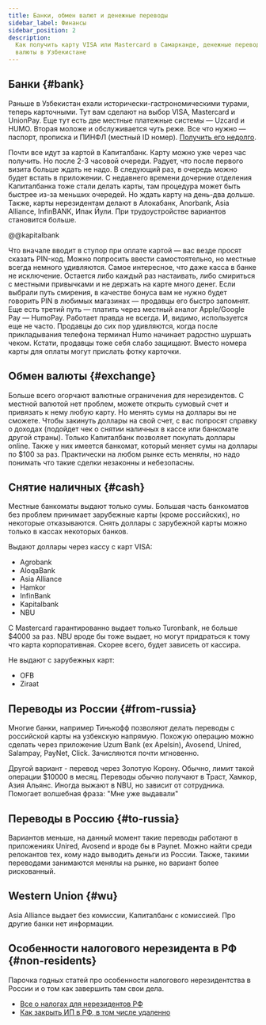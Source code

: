 ```yaml
---
title: Банки, обмен валют и денежные переводы
sidebar_label: Финансы
sidebar_position: 2
description:
  Как получить карту VISA или Mastercard в Самарканде, денежные переводы и обмен
  валюты в Узбекистане
---
```


## Банки {#bank}

Раньше в Узбекистан ехали исторически-гастрономическими турами, теперь
карточными. Тут вам сделают на выбор VISA, Mastercard и UnionPay. Еще тут есть
две местные платежные системы — Uzcard и HUMO. Вторая моложе и обслуживается
чуть реже. Все что нужно — паспорт, прописка и ПИНФЛ (местный ID номер).
[Получить его недолго](government.md#получение-пинфл).

Почти все идут за картой в Капиталбанк. Карту можно уже через час получить. Но
после 2-3 часовой очереди. Радует, что после первого визита больше ждать не
надо. В следующий раз, в очередь можно будет встать в приложении. С недавнего
времени дочерние отделения Капиталбанка тоже стали делать карты, там процедура
может быть быстрее из-за меньших очередей. Но ждать карту на день-два дольше.
Также, карты нерезидентам делают в Алокабанк, Anorbank, Asia Alliance,
InfinBANK, Ипак Йули. При трудоустройстве вариантов становится больше.

@@kapitalbank

Что вначале вводит в ступор при оплате картой — вас везде просят сказать
PIN-код. Можно попросить ввести самостоятельно, но местные всегда немного
удивляются. Самое интересное, что даже касса в банке не исключение. Остается
либо каждый раз настаивать, либо смириться с местными привычками и не держать на
карте много денег. Если выбрали путь смирения, в качестве бонуса вам не нужно
будет говорить PIN в любимых магазинах — продавцы его быстро запомнят. Еще есть
третий путь — платить через местный аналог Apple/Google Pay — HumoPay. Работает
правда не всегда. И, видимо, используется еще не часто. Продавцы до сих пор
удивляются, когда после прикладывания телефона терминал Humo начинает радостно
шуршать чеком. Кстати, продавцы тоже себя слабо защищают. Вместо номера карты
для оплаты могут прислать фотку карточки.

## Обмен валюты {#exchange}

Больше всего огорчают валютные ограничения для нерезидентов. С местной валютой
нет проблем, можете открыть сумовый счет и привязать к нему любую карту. Но
менять сумы на доллары вы не сможете. Чтобы закинуть доллары на свой счет, с вас
попросят справку о доходах (подойдет чек о снятии наличных в кассе или банкомате
другой страны). Только Капиталбанк позволяет покупать доллары online. Также у
них имеется банкомат, который меняет сумы на доллары по $100 за раз. Практически
на любом рынке есть менялы, но надо понимать что такие сделки незаконны и
небезопасны.

## Снятие наличных {#cash}

Местные банкоматы выдают только сумы. Большая часть банкоматов без проблем
принимает зарубежные карты (кроме российских), но некоторые отказываются. Снять
доллары с зарубежной карты можно только в кассах некоторых банков.

Выдают доллары через кассу с карт VISA:

- Agrobank
- AloqaBank
- Asia Alliance
- Hamkor
- InfinBank
- Kapitalbank
- NBU

С Mastercard гарантированно выдает только Turonbank, не больше $4000 за раз. NBU
вроде бы тоже выдает, но могут придраться к тому что карта корпоративная. Скорее
всего, будет зависеть от кассира.

Не выдают с зарубежных карт:

- OFB
- Ziraat

## Переводы из России {#from-russia}

Многие банки, например Тинькофф позволяют делать переводы с российской карты на
узбекскую напрямую. Похожую операцию можно сделать через приложение Uzum Bank
(ex Apelsin), Avosend, Unired, Salampay, PayNet, Click. Зачисляются почти
мгновенно.

Другой вариант - перевод через Золотую Корону. Обычно, лимит такой операции
$10000 в месяц. Переводы обычно получают в Траст, Хамкор, Азия Альянс. Иногда
выжают в NBU, но зависит от сотрудника. Помогает волшебная фраза: "Мне уже
выдавали"

## Переводы в Россию {#to-russia}

Вариантов меньше, на данный момент такие переводы работают в приложениях Unired,
Avosend и вроде бы в Paynet. Можно найти среди релокантов тех, кому надо
выводить деньги из России. Также, такими переводами занимаются менялы на рынке,
но вариант более рискованный.

## Western Union {#wu}

Asia Alliance выдает без комиссии, Капиталбанк с комиссией. Про другие банки нет
информации.

## Особенности налогового нерезидента в РФ {#non-residents}

Парочка годных статей про особенности налогового нерезидентства в России и о том
как завершить там свои дела.

- [Все о налогах для нерезидентов РФ](https://journal.tinkoff.ru/farewell/)
- [Как закрыть ИП в РФ, в том числе удаленно](https://journal.tinkoff.ru/ip-vse/)
